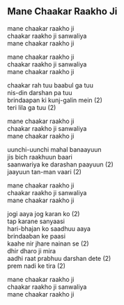 ## Mane Chaakar Raakho Ji

mane chaakar raakho ji  
chaakar raakho ji sanwaliya  
mane chaakar raakho ji

mane chaakar raakho ji  
chaakar raakho ji sanwaliya  
mane chaakar raakho ji

chaakar rah tuu baabul ga tuu  
nis-din darshan pa tuu  
brindaapan ki kunj-galin mein (2)  
teri lila ga tuu (2)

mane chaakar raakho ji  
chaakar raakho ji sanwaliya  
mane chaakar raakho ji

uunchi-uunchi mahal banaayuun  
jis bich raakhuun baari  
saanwariya ke darashan paayuun (2)  
jaayuun tan-man vaari (2)

mane chaakar raakho ji  
chaakar raakho ji sanwaliya  
mane chaakar raakho ji

jogi aaya jog karan ko (2)  
tap karane sanyaasi  
hari-bhajan ko saadhuu aaya  
brindaaban ke paasi  
kaahe nir jhare nainan se (2)  
dhir dharo ji mira  
aadhi raat prabhuu darshan dete (2)  
prem nadi ke tira (2)

mane chaakar raakho ji  
chaakar raakho ji sanwaliya  
mane chaakar raakho ji

